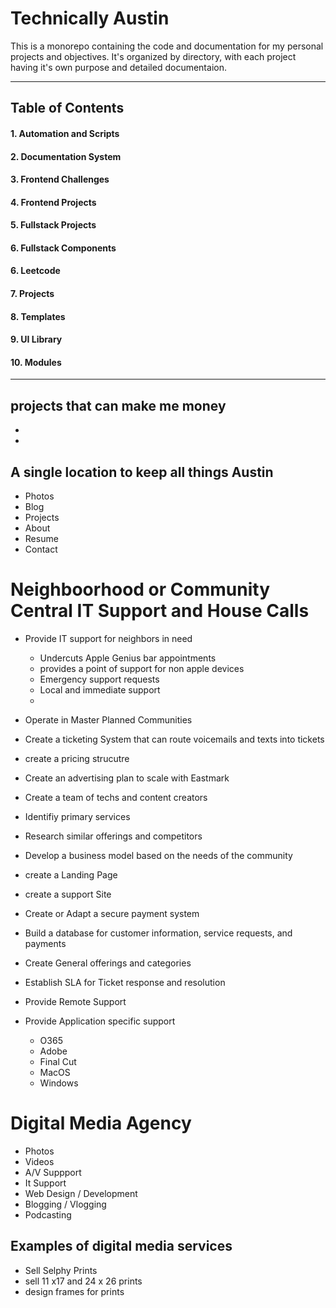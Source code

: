 # Technically Austin
This is a monorepo containing the code and documentation for my personal projects and objectives. It's organized by directory, with each project having it's own purpose and detailed documentaion.

---

## Table of Contents
#### 1. Automation and Scripts
#### 2. Documentation System
#### 3. Frontend Challenges
#### 4. Frontend Projects
#### 5. Fullstack Projects
#### 6. Fullstack Components
#### 6. Leetcode
#### 7. Projects
#### 8. Templates
#### 9. UI Library
#### 10. Modules

---

## projects that can make me money
-
-


## A single location to keep all things Austin
- Photos
- Blog
- Projects
- About
- Resume
- Contact

# Neighboorhood or Community Central IT Support and House Calls
- Provide IT support for neighbors in need
    - Undercuts Apple Genius bar appointments
    - provides a point of support for non apple devices
    - Emergency support requests
    - Local and immediate support
    - 
- Operate in Master Planned Communities
- Create a ticketing System that can route voicemails and texts into tickets
- create a pricing strucutre
- Create an advertising plan to scale with Eastmark
- Create a team of techs and content creators

- Identifiy primary services
- Research similar offerings and competitors
- Develop a business model based on the needs of the community
- create a Landing Page
- create a support Site

- Create or Adapt a secure payment system
- Build a database for customer information, service requests, and payments
- Create General offerings and categories
- Establish SLA for Ticket response and resolution
- Provide Remote Support

- Provide Application specific support
    - O365
    - Adobe
    - Final Cut
    - MacOS
    - Windows

# Digital Media Agency
- Photos
- Videos
- A/V Suppport
- It Support
- Web Design / Development
- Blogging / Vlogging
- Podcasting


## Examples of digital media services
- Sell Selphy Prints
- sell 11 x17 and 24 x 26 prints
- design frames for prints






    







